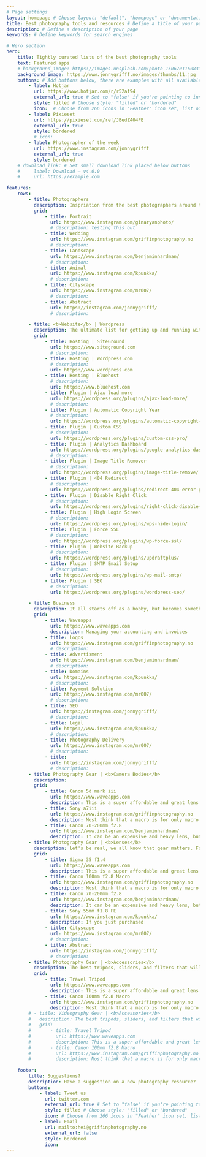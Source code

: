 ```yaml
---
# Page settings
layout: homepage # Choose layout: "default", "homepage" or "documentation-archive"
title: Best photography tools and resources # Define a title of your page
description: # Define a description of your page
keywords: # Define keywords for search engines

# Hero section
hero:
    title: Tightly curated lists of the best photography tools
    text: Featured apps
    # background_image: https://images.unsplash.com/photo-1506701160839-34cfdecaf53c?ixlib=rb-1.2.1&ixid=eyJhcHBfaWQiOjEyMDd9&w=1000&q=80
    background_image: https://www.jonnygrifff.no/images/thumbs/11.jpg
    buttons: # Add buttons below, there are examples with all available options
        - label: Hotjar
          url: https://www.hotjar.com/r/r52af94
          external_url: true # Set to "false" if you're pointing to inner page
          style: filled # Choose style: "filled" or "bordered"
          icon:  # Choose from 266 icons in "Feather" icon set, list of all icons is available here - https://feathericons.com
        - label: Pixieset
          url: https://pixieset.com/ref/JBedZ404PE 
          external_url: true
          style: bordered
          # icon: 
        - label: Photographer of the week
          url: https://www.instagram.com/jonnygrifff
          external_url: true
          style: bordered
    # download_link: # Set small download link placed below buttons
    #     label: Download — v4.0.0
    #     url: https://example.com

features:
    rows: 
        - title: Photographers
          description: Inspriation from the best photographers around the world 🌍
          grid: 
              - title: Portrait 
                url: https://www.instagram.com/ginaryanphoto/
                # description: testing this out
              - title: Wedding 
                url: https://www.instagram.com/griffinphotography.no
                # description: 
              - title: Landscape 
                url: https://www.instagram.com/benjaminhardman/
                # description: 
              - title: Animal 
                url: https://www.instagram.com/kpunkka/
                # description:
              - title: Cityscape
                url: https://www.instagram.com/mr007/
                # description:
              - title: Abstract
                url: https://instagram.com/jonnygrifff/
                # description:

        - title: <b>Website</b> | Wordpress 
          description: The ultimate list for getting up and running with a wordpress website to showcase your stunning photography and sell services. 
          grid: 
              - title: Hosting | SiteGround
                url: https://www.siteground.com
                # description:  
              - title: Hosting | Wordpress.com
                # description: 
                url: https://www.wordpress.com
              - title: Hosting | Bluehost
                # description: 
                url: https://www.bluehost.com
              - title: Plugin | Ajax load more
                url: https://wordpress.org/plugins/ajax-load-more/
                # description:  
              - title: Plugin | Automatic Copyright Year
                # description: 
                url: https://wordpress.org/plugins/automatic-copyright-year/
              - title: Plugin | Custom CSS
                # description: 
                url: https://wordpress.org/plugins/custom-css-pro/
              - title: Plugin | Analytics Dashboard
                url: https://wordpress.org/plugins/google-analytics-dashboard-for-wp/
                # description:  
              - title: Plugin | Image Title Remover
                # description: 
                url: https://wordpress.org/plugins/image-title-remove/
              - title: Plugin | 404 Redirect
                # description: 
                url: https://wordpress.org/plugins/redirect-404-error-page-to-homepage-or-custom-page/
              - title: Plugin | Disable Right Click
                # description: 
                url: https://wordpress.org/plugins/right-click-disable-orignal/
              - title: Plugin | High Login Screen
                # description: 
                url: https://wordpress.org/plugins/wps-hide-login/
              - title: Plugin | Force SSL
                # description: 
                url: https://wordpress.org/plugins/wp-force-ssl/
              - title: Plugin | Website Backup
                # description: 
                url: https://wordpress.org/plugins/updraftplus/
              - title: Plugin | SMTP Email Setup
                # description: 
                url: https://wordpress.org/plugins/wp-mail-smtp/
              - title: Plugin | SEO
                # description: 
                url: https://wordpress.org/plugins/wordpress-seo/

        - title: Business
          description: It all starts off as a hobby, but becomes something much more. When it does these tools will help 
          grid: 
              - title: Waveapps 
                url: https://www.waveapps.com
                description: Managing your accounting and invoices
              - title: Logos 
                url: https://www.instagram.com/griffinphotography.no
                # description: 
              - title: Advertisment 
                url: https://www.instagram.com/benjaminhardman/
                # description: 
              - title: Domains 
                url: https://www.instagram.com/kpunkka/
                # description:
              - title: Payment Solution
                url: https://www.instagram.com/mr007/
                # description:
              - title: SEO
                url: https://instagram.com/jonnygrifff/
                # description:
              - title: Legal 
                url: https://www.instagram.com/kpunkka/
                # description:
              - title: Photography Delivery
                url: https://www.instagram.com/mr007/
                # description:
              - title: 
                url: https://instagram.com/jonnygrifff/
                # description:
        - title: Photography Gear | <b>Camera Bodies</b>
          description: 
          grid: 
              - title: Canon 5d mark iii
                url: https://www.waveapps.com
                description: This is a super affordable and great lens for all occasions. 
              - title: Sony a7iii
                url: https://www.instagram.com/griffinphotography.no
                description: Most think that a macro is for only macro - but you would be surprised on how well this lens performs for portraits!
              - title: Canon 70-200mm f2.8 
                url: https://www.instagram.com/benjaminhardman/
                description: It can be an expensive and heavy lens, but if you are shooting weddings, landscapes or animal photography - this is a must have!
        - title: Photography Gear | <b>Lenses</b>
          description: Let's be real, we all know that gear matters. Following, is a list of my favorite lenses that I have been using over the past couple years. 
          grid: 
              - title: Sigma 35 f1.4 
                url: https://www.waveapps.com
                description: This is a super affordable and great lens for all occasions. 
              - title: Canon 100mm f2.8 Macro
                url: https://www.instagram.com/griffinphotography.no
                description: Most think that a macro is for only macro - but you would be surprised on how well this lens performs for portraits!
              - title: Canon 70-200mm f2.8 
                url: https://www.instagram.com/benjaminhardman/
                description: It can be an expensive and heavy lens, but if you are shooting weddings, landscapes or animal photography - this is a must have!
              - title: Sony 55mm f1.8 FE
                url: https://www.instagram.com/kpunkka/
                description: If you just purchased
              - title: Cityscape
                url: https://www.instagram.com/mr007/
                # description:
              - title: Abstract
                url: https://instagram.com/jonnygrifff/
                # description:
        - title: Photography Gear | <b>Accessories</b>
          description: The best tripods, sliders, and filters that will bring your photography to the next level.
          grid: 
              - title: Travel Tripod
                url: https://www.waveapps.com
                description: This is a super affordable and great lens for all occasions. 
              - title: Canon 100mm f2.8 Macro
                url: https://www.instagram.com/griffinphotography.no
                description: Most think that a macro is for only macro - but you would be surprised on how well this lens performs for portraits!
        # - title: Videography Gear | <b>Accessories</b>
        #   description: The best tripods, sliders, and filters that will bring your photography to the next level.
        #   grid: 
        #       - title: Travel Tripod
        #         url: https://www.waveapps.com
        #         description: This is a super affordable and great lens for all occasions. 
        #       - title: Canon 100mm f2.8 Macro
        #         url: https://www.instagram.com/griffinphotography.no
        #         description: Most think that a macro is for only macro - but you would be surprised on how well this lens performs for portraits!
          
    footer: 
        title: Suggestions?
        description: Have a suggestion on a new photography resource?
        buttons: 
            - label: Tweet us
              url: twitter.com
              external_url: true # Set to "false" if you're pointing to inner page
              style: filled # Choose style: "filled" or "bordered"
              icon: # Choose from 266 icons in "Feather" icon set, list of all icons is available here - https://feathericons.com
            - label: Email
              url: mailto:hei@griffinphotography.no
              external_url: false
              style: bordered
              icon:
---
```

